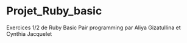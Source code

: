 # Projet_Ruby_basic
Exercices 1/2 de Ruby Basic
Pair programming par Aliya Gizatullina et Cynthia Jacquelet


